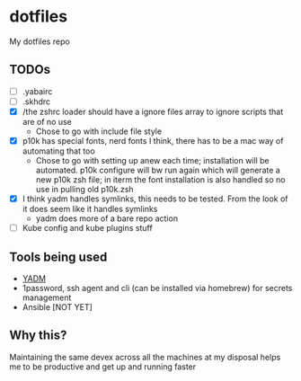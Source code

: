 # dotfiles
My dotfiles repo

## TODOs

- [ ] .yabairc
- [ ] .skhdrc
- [x] /the zshrc loader should have a ignore files array to ignore scripts that are of no use
  - Chose to go with include file style
- [x] p10k has special fonts, nerd fonts I think, there has to be a mac way of automating that too
  - Chose to go with setting up anew each time; installation will be automated. p10k configure will bw run again which will generate a new p10k zsh file; in iterm the font installation is also handled so no use in pulling old p10k.zsh
- [x] I think yadm handles symlinks, this needs to be tested. From the look of it does seem like it handles symlinks
  - yadm does more of a bare repo action
- [ ] Kube config and kube plugins stuff

## Tools being used

- [YADM](https://yadm.io/)
- 1password, ssh agent and cli (can be installed via homebrew) for secrets management
- Ansible [NOT YET]

## Why this?

Maintaining the same devex across all the machines at my disposal helps me to be productive and get up and running faster
